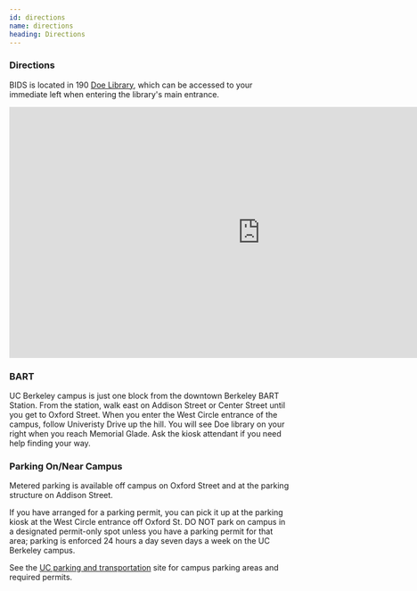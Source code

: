 ```yaml
---
id: directions
name: directions
heading: Directions
---
```


<h3>Directions</h3>

<p>BIDS is located in 190 <a href="http://www.lib.berkeley.edu/libraries/doe-library">Doe Library</a>, which can be accessed to your immediate left when entering the library's main entrance.</p>

<p class="rtecenter">
<iframe frameborder="0" height="450" src="https://www.google.com/maps/embed?pb=!1m14!1m8!1m3!1d1574.7429013294525!2d-122.259552!3d37.8723202!3m2!1i1024!2i768!4f13.1!3m3!1m2!1s0x80857c3900000001%3A0x2c4c871172ae1c6b!2sDoe+Memorial+Library%2C+University+of+California%2C+Berkeley%2C+Berkeley%2C+CA+94704!5e0!3m2!1sen!2sus!4v1416440146025" style="border:0" width="900">
</iframe>
</p>

<h3>BART</h3>
<p>UC Berkeley campus is just one block from the downtown Berkeley BART Station. From the station, walk east on Addison Street or Center Street until you get to Oxford Street. When you enter the West Circle entrance of the campus, follow Univeristy Drive up the hill. You will see Doe library on your right when you reach Memorial Glade. Ask the kiosk attendant if you need help finding your way.</p>
<h3>Parking On/Near Campus</h3>
<p>Metered parking is available off campus on Oxford Street and at the parking structure on Addison Street.</p>
<p>If you have arranged for a parking permit, you can pick it up at the parking kiosk at the West Circle entrance off Oxford St. DO NOT park on campus in a designated permit-only spot unless you have a parking permit for that area; parking is enforced 24 hours a day seven days a week on the UC Berkeley campus.</p>
<p>See the <a href="http://pt.berkeley.edu/">UC parking and transportation</a> site for campus parking areas and required permits.</p>

